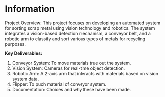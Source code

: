 # Information
Project Overview: This project focuses on developing an automated system for sorting scrap metal using vision technology and robotics. The system integrates a vision-based detection mechanism, a conveyor belt, and a robotic arm to classify and sort various types of metals for recycling purposes.

**Key Deliverables:**
1. Conveyor System: To move materials true out the system.
2. Vision System: Cameras for real-time object detection.
3. Robotic Arm: A 2-axis arm that interacts with materials based on vision system data.
4. Flipper: To puch material of conveyor system.
5. Documentation: Choices and why these have been made.
